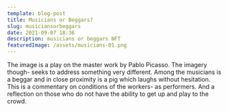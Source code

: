 ```yaml
---
template: blog-post
title: Musicians or Beggars?
slug: musiciansorbeggars
date: 2021-09-07 18:36
description: musicians or beggars NFT
featuredImage: /assets/musicians-01.png
---
```

The image is a play on the master work by Pablo Picasso. The imagery though- seeks to address something very different. Among the musicians is a beggar and in close proximity is a pig which laughs without hesitation. This is a commentary on conditions of the workers- as performers. And a reflection on those who do not have the ability to get up and play to the crowd.